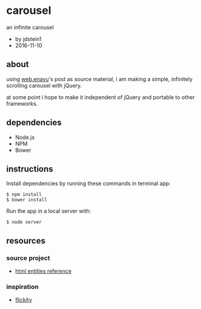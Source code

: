 # carousel

an infinite carousel

* by jdstein1
* 2016-11-10

## about

using [web.enavu](http://web.enavu.com/tutorials/making-an-infinite-jquery-carousel/)'s post as source material, i am making a simple, infinitely scrolling carousel with jQuery.

at some point i hope to make it independent of jQuery and portable to other frameworks.

## dependencies

* Node.js
* NPM
* Bower

## instructions

Install dependencies by running these commands in terminal app:

    $ npm install
    $ bower install

Run the app in a local server with:

    $ node server

## resources

### source project

* [html entities reference](http://htmlarrows.com/symbols/)

### inspiration

* [flickity](http://flickity.metafizzy.co/)